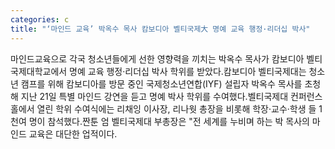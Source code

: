 ```yaml
---
categories: c
title: "‘마인드 교육’ 박옥수 목사 캄보디아 벨티국제大 명예 교육 행정·리더십 박사"
---
```

마인드교육으로 각국 청소년들에게 선한 영향력을 끼치는 박옥수 목사가 캄보디아 벨티국제대학교에서 명예 교육 행정·리더십 박사 학위를 받았다.캄보디아 벨티국제대는 청소년 캠프를 위해 캄보디아를 방문 중인 국제청소년연합(IYF) 설립자 박옥수 목사를 초청해 지난 21일 특별 마인드 강연을 듣고 명예 박사 학위를 수여했다.벨티국제대 컨퍼런스홀에서 열린 학위 수여식에는 리채잉 이사장, 리나웟 총장을 비롯해 학장·교수·학생 들 1천여 명이 참석했다.짠툰 엄 벨티국제대 부총장은 "전 세계를 누비며 하는 박 목사의 마인드 교육은 대단한 업적이다.